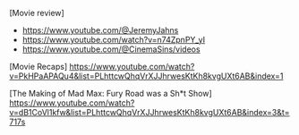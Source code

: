 
[Movie review]
- https://www.youtube.com/@JeremyJahns 
- https://www.youtube.com/watch?v=n74ZpnPY_yI
- https://www.youtube.com/@CinemaSins/videos

[Movie Recaps]
https://www.youtube.com/watch?v=PkHPaAPAQu4&list=PLhttcwQhqVrXJJhrwesKtKh8kvgUXt6AB&index=1


[The Making of Mad Max: Fury Road was a Sh*t Show]
https://www.youtube.com/watch?v=dB1CoVl1kfw&list=PLhttcwQhqVrXJJhrwesKtKh8kvgUXt6AB&index=3&t=717s

